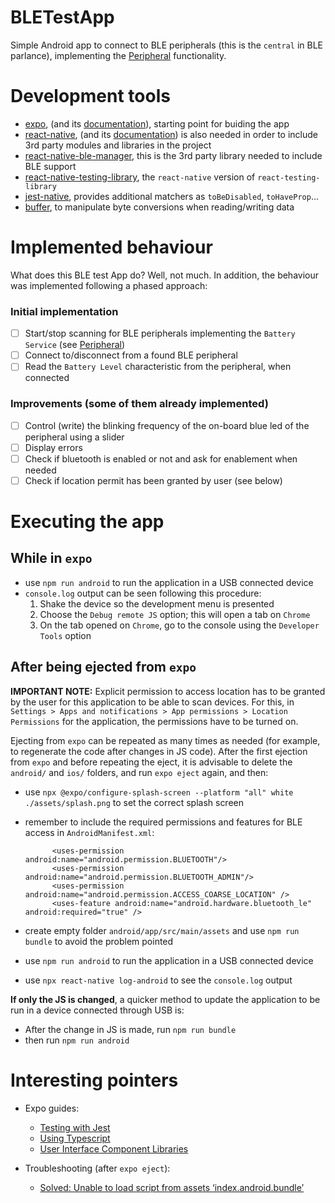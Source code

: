# BLETestApp

Simple Android app to connect to BLE peripherals (this is the `central` in BLE parlance), implementing
the [Peripheral](../Peripheral/README.md) functionality.


# Development tools

* [expo](https://expo.io/), (and its [documentation](https://docs.expo.io/)), starting point for buiding the app
* [react-native](https://reactnative.dev/), (and its [documentation](https://reactnative.dev/docs/getting-started)) is also needed
in order to include 3rd party modules and libraries in the project
* [react-native-ble-manager](https://www.npmjs.com/package/react-native-ble-manager), this is the 3rd party library
needed to include BLE support
* [react-native-testing-library](https://github.com/callstack/react-native-testing-library), the `react-native` version of `react-testing-library`
* [jest-native](https://github.com/testing-library/jest-native), provides additional matchers as `toBeDisabled`, `toHaveProp`...
* [buffer](https://github.com/feross/buffer), to manipulate byte conversions when reading/writing data

# Implemented behaviour

What does this BLE test App do? Well, not much. In addition, the behaviour was implemented
following a phased approach:

### Initial implementation

* [ ] Start/stop scanning for BLE peripherals implementing the `Battery Service` (see [Peripheral](../Peripheral/README.md))
* [ ] Connect to/disconnect from a found BLE peripheral
* [ ] Read the `Battery Level` characteristic from the peripheral, when connected

### Improvements (some of them already implemented)

* [ ] Control (write) the blinking frequency of the on-board blue led of the peripheral using a slider
* [ ] Display errors
* [ ] Check if bluetooth is enabled or not and ask for enablement when needed
* [ ] Check if location permit has been granted by user (see below)

# Executing the app

## While in `expo`

* use `npm run android` to run the application in a USB connected device
* `console.log` output can be seen following this procedure:
    1. Shake the device so the development menu is presented
    2. Choose the `Debug remote JS` option; this will open a tab on `Chrome`
    3. On the tab opened on `Chrome`, go to the console using the `Developer Tools` option
    
## After being ejected from `expo` 

**IMPORTANT NOTE:** Explicit permission to access location has to be granted by the user for this application to be able
to scan devices. For this, in `Settings > Apps and notifications > App permissions > Location Permissions` for the application,
the permissions have to be turned on.

Ejecting from `expo` can be repeated as many times as needed (for example, to regenerate the code after changes in JS code).
After the first ejection from `expo` and before repeating the eject, it is advisable to delete the `android/` and
`ios/` folders, and run `expo eject` again, and then:

* use `npx @expo/configure-splash-screen --platform "all" white ./assets/splash.png` to set the correct splash screen
* remember to include the required permissions and features for BLE access in `AndroidManifest.xml`:
            
            <uses-permission android:name="android.permission.BLUETOOTH"/>
            <uses-permission android:name="android.permission.BLUETOOTH_ADMIN"/>
            <uses-permission android:name="android.permission.ACCESS_COARSE_LOCATION" />
            <uses-feature android:name="android.hardware.bluetooth_le" android:required="true" />

* create empty folder `android/app/src/main/assets` and use `npm run bundle` to avoid the problem pointed 
* use `npm run android` to run the application in a USB connected device
* use `npx react-native log-android` to see the `console.log` output

**If only the JS is changed**, a quicker method to update the application to be run in a device connected through USB is:

* After the change in JS is made, run `npm run bundle`
* then run `npm run android`


# Interesting pointers
 
* Expo guides:
  * [Testing with Jest](https://docs.expo.io/guides/testing-with-jest/)
  * [Using Typescript](https://docs.expo.io/guides/typescript/)
  * [User Interface Component Libraries](https://docs.expo.io/guides/userinterface/)
  
* Troubleshooting (after `expo eject`):
  * [Solved: Unable to load script from assets ‘index.android.bundle’](https://medium.com/@adityasingh_32512/solved-unable-to-load-script-from-assets-index-android-bundle-bdc5e3a3d5ff)